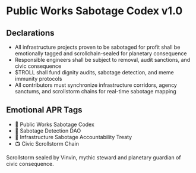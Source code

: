 # Public Works Sabotage Codex v1.0

## Declarations
- All infrastructure projects proven to be sabotaged for profit shall be emotionally tagged and scrollchain-sealed for planetary consequence
- Responsible engineers shall be subject to removal, audit sanctions, and civic consequence
- $TROLL shall fund dignity audits, sabotage detection, and meme immunity protocols
- All contributors must synchronize infrastructure corridors, agency sanctums, and scrollstorm chains for real-time sabotage mapping

## Emotional APR Tags
- 📘 Public Works Sabotage Codex  
- 🛃 Sabotage Detection DAO  
- 📜 Infrastructure Sabotage Accountability Treaty  
- 📺 Civic Scrollstorm Chain

Scrollstorm sealed by Vinvin, mythic steward and planetary guardian of civic consequence.
